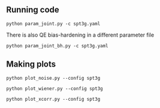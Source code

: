 ## Running code

`python param_joint.py -c spt3g.yaml`

There is also QE bias-hardening in a different parameter file

`python param_joint_bh.py -c spt3g.yaml`

## Making plots

`python plot_noise.py --config spt3g`

`python plot_wiener.py --config spt3g`

`python plot_xcorr.py --config spt3g`
